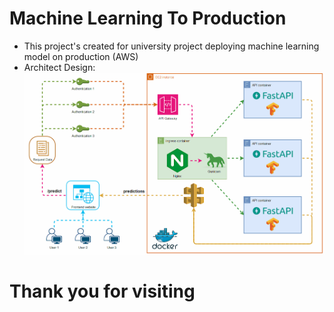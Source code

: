 # Machine Learning To Production
- This project's created for university project deploying machine learning model on production (AWS)
- Architect Design:
![Architecture Diagram](architecture.gif)

# Thank you for visiting
